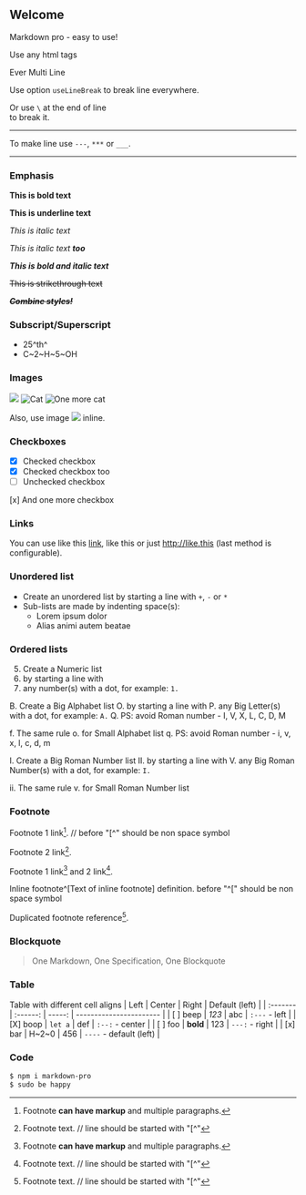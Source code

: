 ## Welcome

Markdown pro - easy to use!

<p>Use any html tags</p>
<p>Ever
Multi
Line</p>

Use option `useLineBreak` to
break
line
everywhere.

Or use `\` at the end of line \
to break it.

---
To make line use `---`, `***` or `___`.
***


### Emphasis

**This is bold text**

__This is underline text__

_This is italic text_

*This is italic text __too__*

***This is bold and italic text***

~~This is strikethrough text~~

*__**~~Combine styles!~~**__*


### Subscript/Superscript

- 25^th^
- C~2~H~5~OH


### Images

![](https://placekitten.com/100/100)
![Cat](https://placekitten.com/110/110)
![One more cat](https://placekitten.com/120/120 "The one more cat")

Also, use image ![](https://placekitten.com/100/25) inline.


### Checkboxes

- [X] Checked checkbox
- [x] Checked checkbox too
- [ ] Unchecked checkbox

[x] And one more checkbox


### Links

You can use like this [link](http://example.com), like this [](http://example.com) or just http://like.this (last method is configurable).


### Unordered list

+ Create an unordered list by starting a line with `+`, `-` or `*`
+ Sub-lists are made by indenting space(s):
    + Lorem ipsum dolor
    + Alias animi autem beatae


### Ordered lists

5. Create a Numeric list
1. by starting a line with
2. any number(s) with a dot, for example: `1.`

B. Create a Big Alphabet list
O. by starting a line with
P. any Big Letter(s) with a dot, for example: `A.`
Q. PS: avoid Roman number - I, V, X, L, C, D, M

f. The same rule
o. for Small Alphabet list
q. PS: avoid Roman number - i, v, x, l, c, d, m

I. Create a Big Roman Number list
II. by starting a line with
V. any Big Roman Number(s) with a dot, for example: `I.`

ii. The same rule
v. for Small Roman Number list


### Footnote

Footnote 1 link[^first]. // before "[^" should be non space symbol

Footnote 2 link[^second].

Footnote 1 link[^first] and 2 link[^second].

Inline footnote^[Text of inline footnote] definition. before "^[" should be non space symbol

Duplicated footnote reference[^second].

[^first]: Footnote **can have markup**
and
multiple
paragraphs.

[^second]: Footnote text. // line should be started with "[^"


### Blockquote

> One Markdown, One Specification, One Blockquote


### Table

Table with different cell aligns
| Left     | Center   | Right  | Default (left)          |
| :------- | :------: | -----: | ----------------------- |
| [ ] beep | _123_    | abc    | `:---` - left           |
| [X] boop | `let a`  | def    | `:--:` - center         |
| [ ] foo  | **bold** | 123    | `---:` - right          |
| [x] bar  | H~2~0    | 456    | `----` - default (left) |


### Code

```bash
$ npm i markdown-pro
$ sudo be happy
```
